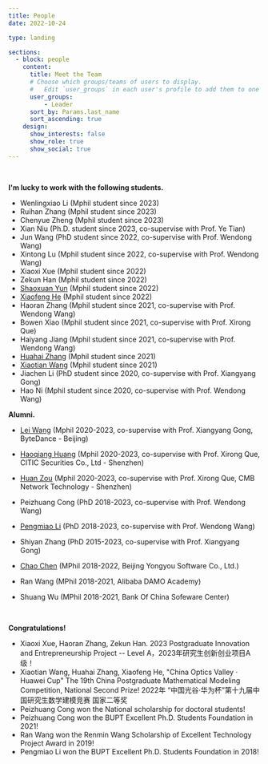 ```yaml
---
title: People
date: 2022-10-24

type: landing

sections:
  - block: people
    content:
      title: Meet the Team
      # Choose which groups/teams of users to display.
      #   Edit `user_groups` in each user's profile to add them to one or more of these groups.
      user_groups:
          - Leader
      sort_by: Params.last_name
      sort_ascending: true
    design:
      show_interests: false
      show_role: true
      show_social: true
---
```




<br/>

**I'm lucky to work with the following students.**

* Wenlingxiao Li (Mphil student since 2023)
* Ruihan Zhang (Mphil student since 2023)
* Chenyue Zheng (Mphil student since 2023)
* Xian Niu (Ph.D. student since 2023, co-supervise with Prof. Ye Tian)
* Jun Wang (PhD student since 2022, co-supervise with Prof. Wendong Wang)
* Xintong Lu (Mphil student since 2022, co-supervise with Prof. Wendong Wang)
* Xiaoxi Xue (Mphil student since 2022)
* Zekun Han (Mphil student since 2022)
* [Shaoxuan Yun](https://github.com/howardyun) (Mphil student since 2022)
* [Xiaofeng He](https://github.com/HXF-eve) (Mphil student since 2022)
* Haoran Zhang (Mphil student since 2021, co-supervise with Prof. Wendong Wang)  
* Bowen Xiao (Mphil student since 2021, co-supervise with Prof. Xirong Que)
* Haiyang Jiang (Mphil student since 2021, co-supervise with Prof. Wendong Wang)  
* [Huahai Zhang](https://github.com/buptzhh) (Mphil student since 2021)
* [Xiaotian Wang](https://github.com/SteveWXT) (Mphil student since 2021)
* Jiachen Li (PhD student since 2020, co-supervise with Prof. Xiangyang Gong)  
* Hao Ni (Mphil student since 2020, co-supervise with Prof. Wendong Wang)


**Alumni.**

* [Lei Wang](https://github.com/wanglei1998) (Mphil 2020-2023, co-supervise with Prof. Xiangyang Gong, ByteDance - Beijing)

* [Haoqiang Huang](https://github.com/Erii81) (Mphil 2020-2023, co-supervise with Prof. Xirong Que, CITIC Securities Co., Ltd - Shenzhen)

* [Huan Zou](https://github.com/vickybull) (Mphil 2020-2023, co-supervise with Prof. Xirong Que, CMB Network Technology - Shenzhen)

* Peizhuang Cong (PhD 2018-2023, co-supervise with Prof. Wendong Wang)

* [Pengmiao Li](https://github.com/PengMLi) (PhD 2018-2023, co-supervise with Prof. Wendong Wang)

* Shiyan Zhang (PhD 2015-2023, co-supervise with Prof. Xiangyang Gong)

* [Chao Chen](https://github.com/curious0906) (MPhil 2018-2022, Beijing Yongyou Software Co., Ltd.)

* Ran Wang (MPhil 2018-2021, Alibaba DAMO Academy)

* Shuang Wu (MPhil 2018-2021, Bank Of China Sofeware Center)

  <br/>


**Congratulations!**

* Xiaoxi Xue, Haoran Zhang, Zekun Han. 2023 Postgraduate Innovation and Entrepreneurship Project -- Level A，2023年研究生创新创业项目A级！
* Xiaotian Wang, Huahai Zhang, Xiaofeng He, "China Optics Valley · Huawei Cup" The 19th China Postgraduate Mathematical Modeling Competition, National Second Prize! 2022年 “中国光谷·华为杯”第十九届中国研究生数学建模竞赛 国家二等奖
* Peizhuang Cong won the National scholarship for doctoral students!
* Peizhuang Cong won the BUPT Excellent Ph.D. Students Foundation in 2021!
* Ran Wang won the Renmin Wang Scholarship of Excellent Technology Project Award in 2019!
* Pengmiao Li won the BUPT Excellent Ph.D. Students Foundation in 2018!

